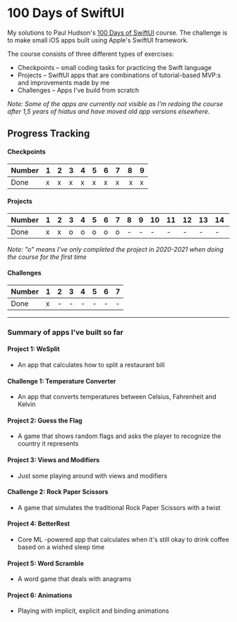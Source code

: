 # 100 Days of SwiftUI

My solutions to Paul Hudson's [100 Days of SwiftUI](https://www.hackingwithswift.com/100/swiftui) course. The challenge is to make small iOS apps built using Apple's SwiftUI framework.

The course consists of three different types of exercises:
- Checkpoints – small coding tasks for practicing the Swift language
- Projects – SwiftUI apps that are combinations of tutorial-based MVP:s and improvements made by me
- Challenges – Apps I've build from scratch

_Note: Some of the apps are currently not visible as I'm redoing the course after 1,5 years of hiatus and have moved old app versions elsewhere._

## Progress Tracking

#### Checkpoints
| Number | 1 | 2 | 3 | 4 | 5 | 6 | 7 | 8 | 9 |
|--------|---|---|---|---|---|---|---|---|---|
| Done   | x | x | x | x | x | x | x | x | x |

#### Projects
| Number | 1 | 2 | 3 | 4 | 5 | 6 | 7 | 8 | 9 | 10| 11| 12| 13| 14| 15| 16| 17| 18| 19|
|--------|---|---|---|---|---|---|---|---|---|---|---|---|---|---|---|---|---|---|---|
| Done   | x | x | o | o | o | o | o | - | - | - | - | - | - | - | - | - | - | - | - |

_Note: "o" means I've only completed the project in 2020-2021 when doing the course for the first time_

#### Challenges
| Number  | 1 | 2 | 3 | 4 | 5 | 6 | 7 |
|---------|---|---|---|---|---|---|---|
| Done    | x | - | - | - | - | - | - |

---

### Summary of apps I've built so far

#### Project 1: WeSplit
- An app that calculates how to split a restaurant bill

#### Challenge 1: Temperature Converter
- An app that converts temperatures between Celsius, Fahrenheit and Kelvin

#### Project 2: Guess the Flag
- A game that shows random flags and asks the player to recognize the country it represents

#### Project 3: Views and Modifiers
- Just some playing around with views and modifiers

#### Challenge 2: Rock Paper Scissors
- A game that simulates the traditional Rock Paper Scissors with a twist

#### Project 4: BetterRest
- Core ML -powered app that calculates when it's still okay to drink coffee based on a wished sleep time

#### Project 5: Word Scramble
- A word game that deals with anagrams

#### Project 6: Animations
- Playing with implicit, explicit and binding animations

